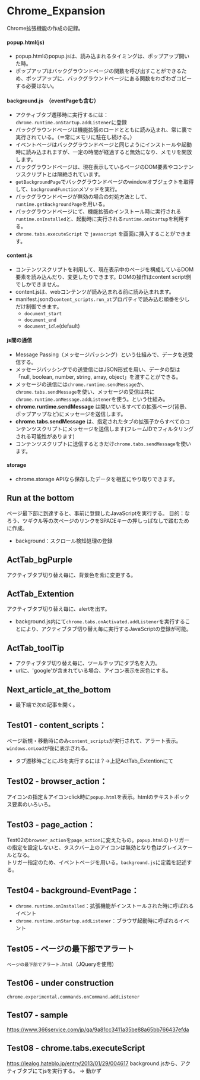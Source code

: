 # Chrome_Expansion
Chrome拡張機能の作成の記録。  
#### popup.html(js)
- popup.htmlのpopup.jsは、読み込まれるタイミングは、ポップアップ開いた時。  
- ポップアップはバックグラウンドページの関数を呼び出すことができるため、ポップアップに、バックグラウンドページにある関数をわざわざコピーする必要はない。  
#### background.js　（eventPageも含む）
- アクティブタブ遷移時に実行するには：`chrome.runtime.onStartup.addListener`に登録
- バックグラウンドページは機能拡張のロードとともに読み込まれ、常に裏で実行されている。（＝常にメモリに駐在し続ける。）  
- イベントページはバックグラウンドページと同じようにインストールや起動時に読み込まれますが、一定の時間が経過すると無効になり、メモリを開放します。  
- バックグラウンドページは、現在表示しているページのDOM要素やコンテンツスクリプトとは隔絶されています。  
- `getBackgroundPage`でバックグラウンドページのwindowオブジェクトを取得して、`backgroundFunction`メソッドを実行。  
- バックグラウンドページが無効の場合の対処方法として、`runtime.getBackgroundPage`を用いる。  
- バックグラウンドページにて、機能拡張のインストール時に実行される`runtime.onInstalled`と、起動時に実行される`runtime.onStartup`を利用する。  
- `chrome.tabs.executeScript` で `javascript` を画面に挿入することができます。
#### content.js
- コンテンツスクリプトを利用して、現在表示中のページを構成しているDOM要素を読み込んだり、変更したりできます。DOMの操作はcontent script側でしかできません。  
- content.jsは、webコンテンツが読み込まれる前に読み込まれます。
- manifest.jsonの`content_scripts.run_at`プロパティで読み込む順番を少しだけ制御できます。
  - `document_start`
  - `document_end`
  - `document_idle`(default)
#### js間の通信
- Message Passing（メッセージパッシング）という仕組みで、データを送受信する。  
- メッセージパッシングでの送受信にはJSON形式を用い、データの型は「null, boolean, number, string, array, object」を渡すことができる。  
- メッセージの送信には`chrome.runtime.sendMessage`か、`chrome.tabs.sendMessage`を使い、メッセージの受信は共に`chrome.runtime.onMessage.addListener`を使う。という仕組み。  
- **chrome.runtime.sendMessage** は開いているすべての拡張ページ(背景、ポップアップなど)にメッセージを送信します。  
- **chrome.tabs.sendMessage** は、指定されたタブの拡張子からすべてのコンテンツスクリプトにメッセージを送信します(フレームIDでフィルタリングされる可能性があります)  
- コンテンツスクリプトに送信するときだけ`chrome.tabs.sendMessage`を使います。  
#### storage
- chrome.storage APIなら保存したデータを相互にやり取りできます。  
## Run at the bottom
ページ最下部に到達すると、事前に登録したJavaScriptを実行する。
目的：なろう、ツギクル等の次ページのリンクをSPACEキーの押しっぱなしで踏むために作成。  
- background：スクロール検知処理の登録  

## ActTab_bgPurple
アクティブタブ切り替え毎に、背景色を紫に変更する。

## ActTab_Extention
アクティブタブ切り替え毎に、alertを出す。
- background.js内にて`chrome.tabs.onActivated.addListener`を実行することにより、アクティブタブ切り替え毎に実行するJavaScriptの登録が可能。

## ActTab_toolTip
- アクティブタブ切り替え毎に、ツールチップにタブ名を入力。
- urlに、'google'が含まれている場合、アイコン表示を灰色にする。

## Next_article_at_the_bottom
- 最下端で次の記事を開く。

## Test01 - content_scripts：
ページ新規・移動時にのみ`content_scripts`が実行されて、アラート表示。`windows.onLoad`が後に表示される。
- タブ遷移時ごとにJSを実行するには？→上記ActTab_Extentionにて

## Test02 - browser_action：
アイコンの指定＆アイコンclick時に`popup.html`を表示。htmlのテキストボックス要素のいろいろ。

## Test03 - page_action：
Test02の`browser_action`を`page_action`に変えたもの。`popup.html`のトリガーの指定を設定しないと、タスクバー上のアイコンは無効となり色はグレイスケールとなる。  
トリガー指定のため、イベントページを用いる。`background.js`に定義を記述する。

## Test04 - background-EventPage：
- `chrome.runtime.onInstalled`：拡張機能がインストールされた時に呼ばれるイベント
- `chrome.runtime.onStartup.addListener`：ブラウザ起動時に呼ばれるイベント

## Test05 - ページの最下部でアラート
`ページの最下部でアラート.html`（JQueryを使用）

## Test06 - under construction
`chrome.experimental.commands.onCommand.addListener`

## Test07 - sample
https://www.366service.com/jp/qa/9a81cc3411a35be88a65bb766437efda

## Test08 - chrome.tabs.executeScript
 https://lealog.hateblo.jp/entry/2013/01/29/004617
 background.jsから、アクティブタブにてjsを実行する。 → 動かず
